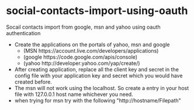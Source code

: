 social-contacts-import-using-oauth
==================================

Socail contacts import from google, msn and yahoo using oauth authentication<br/>
<ul>
<li>Create the applications on the portals of yahoo, msn and google<br/>
	<ul><li>(MSN https://account.live.com/developers/applications)</li>
	<li>(google https://code.google.com/apis/console)</li>
	<li>(yahoo http://developer.yahoo.com/yap/create/)</li></ul>
</li>
<li>After creating application, replace all the client key and secret in the config file with your application key and secret which you would have created before.</li>
<li>The msn will not work using the localhost.  So create a entry in your host file with  127.0.0.1  host name whichever you need.</li>
<li> when trying for msn try with the following "http://hostname/Filepath"</li>
